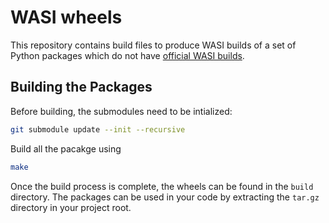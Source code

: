 # WASI wheels

This repository contains build files to produce WASI builds of a set of Python packages which do not have [official WASI builds](https://pypi.org/search/?c=Environment+%3A%3A+WebAssembly+%3A%3A+WASI).

## Building the Packages

Before building, the submodules need to be intialized:

```bash
git submodule update --init --recursive
```

Build all the pacakge using

```bash
make
```

Once the build process is complete, the wheels can be found in the `build` directory. The packages can be used in your code by extracting the `tar.gz` directory in your project root. 

